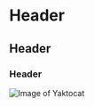 # Header
## Header
### Header

![Image of Yaktocat](https://octodex.github.com/images/yaktocat.png)
